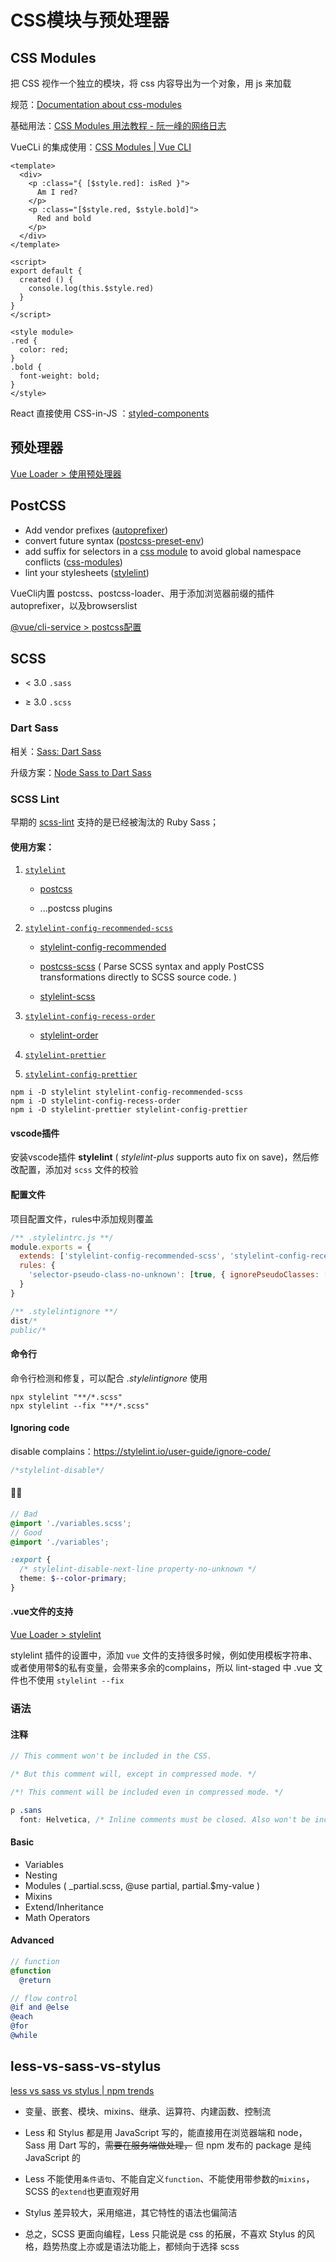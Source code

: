 # CSS模块与预处理器

## CSS Modules

把 CSS 视作一个独立的模块，将 css 内容导出为一个对象，用 js 来加载

规范：[Documentation about css-modules](https://github.com/css-modules/css-modules)

基础用法：[CSS Modules 用法教程 - 阮一峰的网络日志](http://www.ruanyifeng.com/blog/2016/06/css_modules.html)

VueCLi 的集成使用：[CSS Modules | Vue CLI](https://cli.vuejs.org/zh/guide/css.html#css-modules)

```vue
<template>
  <div>
    <p :class="{ [$style.red]: isRed }">
      Am I red?
    </p>
    <p :class="[$style.red, $style.bold]">
      Red and bold
    </p>
  </div>
</template>

<script>
export default {
  created () {
    console.log(this.$style.red)
  }
}
</script>

<style module>
.red {
  color: red;
}
.bold {
  font-weight: bold;
}
</style>
```

React 直接使用 CSS-in-JS ：[styled-components](https://github.com/styled-components/styled-components)

## 预处理器

[Vue Loader > 使用预处理器](https://vue-loader.vuejs.org/zh/guide/pre-processors.html#%E4%BD%BF%E7%94%A8%E9%A2%84%E5%A4%84%E7%90%86%E5%99%A8)

## PostCSS

- Add vendor prefixes ([autoprefixer](https://github.com/postcss/autoprefixer))
- convert future syntax ([postcss-preset-env](https://github.com/csstools/postcss-preset-env))
- add suffix for selectors in a <u>css module</u> to avoid global namespace conflicts ([css-modules](https://github.com/css-modules/css-modules))
- lint your stylesheets ([stylelint](https://github.com/stylelint/stylelint))

VueCli内置 postcss、postcss-loader、用于添加浏览器前缀的插件autoprefixer，以及browserslist

[@vue/cli-service > postcss配置](https://github.com/vuejs/vue-cli/blob/e661a923751c2f49a24cb065b5dd5999169e86af/packages/%40vue/cli-service/lib/config/css.js#L50)

## SCSS

- < 3.0 `.sass`

- ≥ 3.0 `.scss`

### Dart Sass

相关：[Sass: Dart Sass](https://sass-lang.com/dart-sass)

升级方案：[Node Sass to Dart Sass](https://panjiachen.github.io/vue-element-admin-site/zh/guide/advanced/sass.html#node-sass-to-dart-sass)

### SCSS Lint

早期的 [scss-lint](https://github.com/sds/scss-lint) 支持的是已经被淘汰的 Ruby Sass；

#### 使用方案：

1. [`stylelint`](https://stylelint.io/)
   
   - [postcss](https://postcss.org/)
   
   - ...postcss plugins

2. [`stylelint-config-recommended-scss`](https://www.npmjs.com/package/stylelint-config-recommended-scss)
   
   - [stylelint-config-recommended](https://www.npmjs.com/package/stylelint-config-recommended)
   
   - [postcss-scss](https://www.npmjs.com/package/postcss-scss) ( Parse SCSS syntax and apply PostCSS transformations directly to SCSS source code. )
   
   - [stylelint-scss](https://www.npmjs.com/package/stylelint-scss)

3. [`stylelint-config-recess-order`](https://github.com/stormwarning/stylelint-config-recess-order)
   
   - [stylelint-order](https://github.com/hudochenkov/stylelint-order)

4. [`stylelint-prettier`](https://github.com/prettier/stylelint-prettier)

5. [`stylelint-config-prettier`](https://github.com/prettier/stylelint-config-prettier)

```shell
npm i -D stylelint stylelint-config-recommended-scss
npm i -D stylelint-config-recess-order
npm i -D stylelint-prettier stylelint-config-prettier
```

#### vscode插件

安装vscode插件 **stylelint** ( *stylelint-plus* supports auto fix on save)，然后修改配置，添加对 `scss` 文件的校验

#### 配置文件

项目配置文件，rules中添加规则覆盖

```js
/** .stylelintrc.js **/
module.exports = {
  extends: ['stylelint-config-recommended-scss', 'stylelint-config-recess-order', 'stylelint-prettier/recommended'],
  rules: {
    'selector-pseudo-class-no-unknown': [true, { ignorePseudoClasses: ['global', 'export'] }]
  }
}
```

```js
/** .stylelintignore **/
dist/*
public/*
```

#### 命令行

命令行检测和修复，可以配合 *.stylelintignore* 使用

```shell
npx stylelint "**/*.scss"
npx stylelint --fix "**/*.scss"
```

#### Ignoring code

disable complains：<https://stylelint.io/user-guide/ignore-code/>

```scss
/*stylelint-disable*/
```

#### 🌰🌰

```scss
// Bad
@import './variables.scss';
// Good
@import './variables';

:export {
  /* stylelint-disable-next-line property-no-unknown */
  theme: $--color-primary;
}
```

#### .vue文件的支持

[Vue Loader >  stylelint](https://vue-loader.vuejs.org/zh/guide/linting.html#stylelint)

stylelint 插件的设置中，添加 `vue` 文件的支持很多时候，例如使用模板字符串、或者使用带$的私有变量，会带来多余的complains，所以 lint-staged 中 .vue 文件也不使用 `stylelint --fix`

### 语法

#### 注释

```scss
// This comment won't be included in the CSS.

/* But this comment will, except in compressed mode. */

/*! This comment will be included even in compressed mode. */

p .sans
  font: Helvetica, /* Inline comments must be closed. Also won't be included in the CSS. */ sans-serif
```

#### Basic

- Variables
- Nesting
- Modules ( _partial.scss, @use partial, partial.$my-value )
- Mixins
- Extend/Inheritance
- Math Operators

#### Advanced

```scss
// function
@function
  @return

// flow control
@if and @else
@each
@for
@while
```

## less-vs-sass-vs-stylus

[less vs sass vs stylus | npm trends](https://www.npmtrends.com/less-vs-sass-vs-stylus)

- 变量、嵌套、模块、mixins、继承、运算符、内建函数、控制流

- Less 和 Stylus 都是用 JavaScript 写的，能直接用在浏览器端和 node，Sass 用 Dart 写的，~~需要在服务端做处理，~~ 但 npm 发布的 package 是纯 JavaScript 的

- Less 不能使用`条件语句`、不能自定义`function`、不能使用带参数的`mixins`，SCSS 的`extend`也更直观好用

- Stylus 差异较大，采用缩进，其它特性的语法也偏简洁

- 总之，SCSS 更面向编程，Less 只能说是 css 的拓展，不喜欢 Stylus 的风格，趋势热度上亦或是语法功能上，都倾向于选择 scss